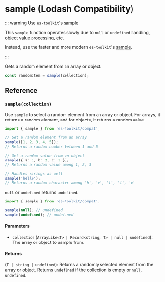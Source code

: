 # sample (Lodash Compatibility)

::: warning Use `es-toolkit`'s [sample](../../array/sample.md)

This `sample` function operates slowly due to `null` or `undefined` handling, object value processing, etc.

Instead, use the faster and more modern `es-toolkit`'s [sample](../../array/sample.md).

:::

Gets a random element from an array or object.

```typescript
const randomItem = sample(collection);
```

## Reference

### `sample(collection)`

Use `sample` to select a random element from an array or object. For arrays, it returns a random element, and for objects, it returns a random value.

```typescript
import { sample } from 'es-toolkit/compat';

// Get a random element from an array
sample([1, 2, 3, 4, 5]);
// Returns a random number between 1 and 5

// Get a random value from an object
sample({ a: 1, b: 2, c: 3 });
// Returns a random value among 1, 2, 3

// Handles strings as well
sample('hello');
// Returns a random character among 'h', 'e', 'l', 'l', 'o'
```

`null` or `undefined` returns `undefined`.

```typescript
import { sample } from 'es-toolkit/compat';

sample(null); // undefined
sample(undefined); // undefined
```

#### Parameters

- `collection` (`ArrayLike<T> | Record<string, T> | null | undefined`): The array or object to sample from.

#### Returns

(`T | string | undefined`): Returns a randomly selected element from the array or object. Returns `undefined` if the collection is empty or `null`, `undefined`.
